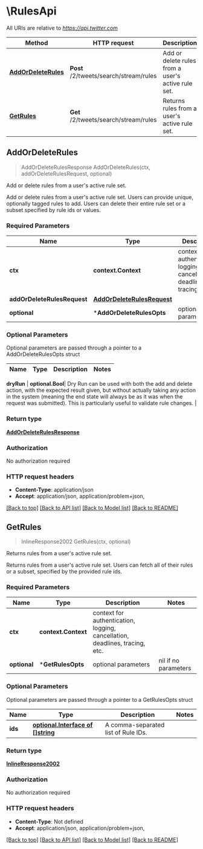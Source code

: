 # \RulesApi

All URIs are relative to *https://api.twitter.com*

Method | HTTP request | Description
------------- | ------------- | -------------
[**AddOrDeleteRules**](RulesApi.md#AddOrDeleteRules) | **Post** /2/tweets/search/stream/rules | Add or delete rules from a user&#39;s active rule set.
[**GetRules**](RulesApi.md#GetRules) | **Get** /2/tweets/search/stream/rules | Returns rules from a user&#39;s active rule set.



## AddOrDeleteRules

> AddOrDeleteRulesResponse AddOrDeleteRules(ctx, addOrDeleteRulesRequest, optional)

Add or delete rules from a user's active rule set.

Add or delete rules from a user's active rule set. Users can provide unique, optionally tagged rules to add. Users can delete their entire rule set or a subset specified by rule ids or values.

### Required Parameters


Name | Type | Description  | Notes
------------- | ------------- | ------------- | -------------
**ctx** | **context.Context** | context for authentication, logging, cancellation, deadlines, tracing, etc.
**addOrDeleteRulesRequest** | [**AddOrDeleteRulesRequest**](AddOrDeleteRulesRequest.md)|  | 
 **optional** | ***AddOrDeleteRulesOpts** | optional parameters | nil if no parameters

### Optional Parameters

Optional parameters are passed through a pointer to a AddOrDeleteRulesOpts struct


Name | Type | Description  | Notes
------------- | ------------- | ------------- | -------------

 **dryRun** | **optional.Bool**| Dry Run can be used with both the add and delete action, with the expected result given, but without actually taking any action in the system (meaning the end state will always be as it was when the request was submitted). This is particularly useful to validate rule changes. | 

### Return type

[**AddOrDeleteRulesResponse**](AddOrDeleteRulesResponse.md)

### Authorization

No authorization required

### HTTP request headers

- **Content-Type**: application/json
- **Accept**: application/json, application/problem+json, 

[[Back to top]](#) [[Back to API list]](../README.md#documentation-for-api-endpoints)
[[Back to Model list]](../README.md#documentation-for-models)
[[Back to README]](../README.md)


## GetRules

> InlineResponse2002 GetRules(ctx, optional)

Returns rules from a user's active rule set.

Returns rules from a user's active rule set. Users can fetch all of their rules or a subset, specified by the provided rule ids.

### Required Parameters


Name | Type | Description  | Notes
------------- | ------------- | ------------- | -------------
**ctx** | **context.Context** | context for authentication, logging, cancellation, deadlines, tracing, etc.
 **optional** | ***GetRulesOpts** | optional parameters | nil if no parameters

### Optional Parameters

Optional parameters are passed through a pointer to a GetRulesOpts struct


Name | Type | Description  | Notes
------------- | ------------- | ------------- | -------------
 **ids** | [**optional.Interface of []string**](string.md)| A comma-separated list of Rule IDs. | 

### Return type

[**InlineResponse2002**](inline_response_200_2.md)

### Authorization

No authorization required

### HTTP request headers

- **Content-Type**: Not defined
- **Accept**: application/json, application/problem+json, 

[[Back to top]](#) [[Back to API list]](../README.md#documentation-for-api-endpoints)
[[Back to Model list]](../README.md#documentation-for-models)
[[Back to README]](../README.md)

